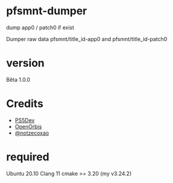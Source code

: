 # pfsmnt-dumper
dump app0 / patch0 if exist

Dumper raw data pfsmnt/title_id-app0 and pfsmnt/title_id-patch0
# version
Bêta 1.0.0


# Credits
- [PS5Dev](https://github.com/PS5Dev) 
- [OpenOrbis](https://github.com/OpenOrbis)
- [@notzecoxao](https://twitter.com/notzecoxao)

# required
Ubuntu 20.10
Clang 11
cmake >= 3.20 (my v3.24.2)

